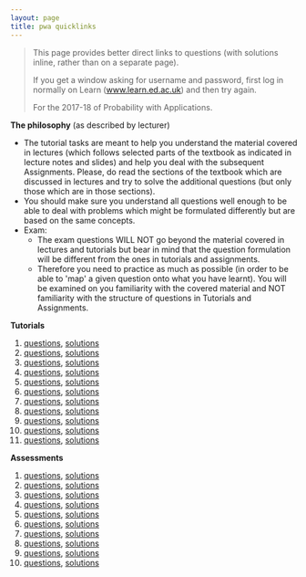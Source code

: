 ```yaml
---
layout: page
title: pwa quicklinks
---
```


> This page provides better direct links to questions (with solutions inline, rather than on a separate page).
>
> If you get a window asking for username and password, first log in normally on Learn (www.learn.ed.ac.uk) and then try again.
>
> For the 2017-18 of Probability with Applications.

**The philosophy** (as described by lecturer)

- The tutorial tasks are meant to help you understand the material covered in lectures (which follows selected parts of the textbook as indicated in lecture notes and slides) and help you deal with the subsequent Assignments. Please, do read the sections of the textbook which are discussed in lectures and try to solve the additional questions (but only those which are in those sections). 
- You should make sure you understand all questions well enough to be able to deal with problems which might be formulated differently but are based on the same concepts.  
- Exam:
  - The exam questions WILL NOT go beyond the material covered in lectures and tutorials but bear in mind that the question formulation will be different from the ones in tutorials and assignments.
  - Therefore you need to practice as much as possible (in order to be able to 'map' a given question onto what you have learnt). You will be examined on you familiarity with the covered material and NOT familiarity with the structure of questions in Tutorials and Assignments.

**Tutorials**

1. [questions](https://www.learn.ed.ac.uk/bbcswebdav/pid-3620138-dt-content-rid-7432399_1/xid-7432399_1), [solutions](https://www.learn.ed.ac.uk/bbcswebdav/pid-3620148-dt-content-rid-7426397_1/xid-7426397_1)
1. [questions](https://www.learn.ed.ac.uk/bbcswebdav/pid-3631966-dt-content-rid-7464923_1/xid-7464923_1), [solutions](https://www.learn.ed.ac.uk/bbcswebdav/pid-3633316-dt-content-rid-7469736_1/xid-7469736_1)
1. [questions](https://www.learn.ed.ac.uk/bbcswebdav/pid-3651221-dt-content-rid-7534249_1/xid-7534249_1), [solutions](https://www.learn.ed.ac.uk/bbcswebdav/pid-3651225-dt-content-rid-7534253_1/xid-7534253_1)
1. [questions](https://www.learn.ed.ac.uk/bbcswebdav/pid-3651229-dt-content-rid-7534258_1/xid-7534258_1), [solutions](https://www.learn.ed.ac.uk/bbcswebdav/pid-3662023-dt-content-rid-7584069_1/xid-7584069_1)
1. [questions](https://www.learn.ed.ac.uk/bbcswebdav/pid-3662033-dt-content-rid-7584076_1/xid-7584076_1), [solutions](https://www.learn.ed.ac.uk/bbcswebdav/pid-3672802-dt-content-rid-7636160_1/xid-7636160_1)
1. [questions](https://www.learn.ed.ac.uk/bbcswebdav/pid-3672799-dt-content-rid-7636159_1/xid-7636159_1), [solutions](https://www.learn.ed.ac.uk/bbcswebdav/pid-3678723-dt-content-rid-7674784_1/xid-7674784_1)
1. [questions](https://www.learn.ed.ac.uk/bbcswebdav/pid-3681532-dt-content-rid-7689618_1/xid-7689618_1), [solutions](https://www.learn.ed.ac.uk/bbcswebdav/pid-3685804-dt-content-rid-7709089_1/xid-7709089_1)
1. [questions](https://www.learn.ed.ac.uk/bbcswebdav/pid-3685812-dt-content-rid-7711063_1/xid-7711063_1), [solutions](https://www.learn.ed.ac.uk/bbcswebdav/pid-3692191-dt-content-rid-7738480_1/xid-7738480_1)
1. [questions](https://www.learn.ed.ac.uk/bbcswebdav/pid-3692190-dt-content-rid-7738479_1/xid-7738479_1), [solutions](https://www.learn.ed.ac.uk/bbcswebdav/pid-3699546-dt-content-rid-7775616_1/xid-7775616_1)
1. [questions](https://www.learn.ed.ac.uk/bbcswebdav/pid-3699555-dt-content-rid-7775620_1/xid-7775620_1), [solutions](https://www.learn.ed.ac.uk/bbcswebdav/pid-3704771-dt-content-rid-8089249_1/xid-8089249_1)
1. [questions](https://www.learn.ed.ac.uk/bbcswebdav/pid-3704770-dt-content-rid-7810929_1/xid-7810929_1), [solutions](https://www.learn.ed.ac.uk/bbcswebdav/pid-3711194-dt-content-rid-7852879_1/xid-7852879_1)

**Assessments**

1. [questions](https://www.learn.ed.ac.uk/bbcswebdav/pid-3620165-dt-content-rid-7426400_1/xid-7426400_1), [solutions](https://www.learn.ed.ac.uk/bbcswebdav/pid-3638631-dt-content-rid-7501231_1/xid-7501231_1)
1. [questions](https://www.learn.ed.ac.uk/bbcswebdav/pid-3638567-dt-content-rid-7501224_1/xid-7501224_1), [solutions](https://www.learn.ed.ac.uk/bbcswebdav/pid-3651228-dt-content-rid-7534256_1/xid-7534256_1)
1. [questions](https://www.learn.ed.ac.uk/bbcswebdav/pid-3651227-dt-content-rid-7584075_1/xid-7584075_1), [solutions](https://www.learn.ed.ac.uk/bbcswebdav/pid-3662029-dt-content-rid-7584074_1/xid-7584074_1)
1. [questions](https://www.learn.ed.ac.uk/bbcswebdav/pid-3662025-dt-content-rid-7584071_1/xid-7584071_1), [solutions](https://www.learn.ed.ac.uk/bbcswebdav/pid-3672793-dt-content-rid-7636156_1/xid-7636156_1)
1. [questions](https://www.learn.ed.ac.uk/bbcswebdav/pid-3672790-dt-content-rid-7636154_1/xid-7636154_1), [solutions](https://www.learn.ed.ac.uk/bbcswebdav/pid-3678726-dt-content-rid-7674790_1/xid-7674790_1)
1. [questions](https://www.learn.ed.ac.uk/bbcswebdav/pid-3678732-dt-content-rid-7674792_1/xid-7674792_1), [solutions](https://www.learn.ed.ac.uk/bbcswebdav/pid-3685807-dt-content-rid-7709090_1/xid-7709090_1)
1. [questions](https://www.learn.ed.ac.uk/bbcswebdav/pid-3685808-dt-content-rid-7709092_1/xid-7709092_1), [solutions](https://www.learn.ed.ac.uk/bbcswebdav/pid-3692189-dt-content-rid-7738478_1/xid-7738478_1)
1. [questions](https://www.learn.ed.ac.uk/bbcswebdav/pid-3692188-dt-content-rid-7738477_1/xid-7738477_1), [solutions](https://www.learn.ed.ac.uk/bbcswebdav/pid-3699482-dt-content-rid-7775352_1/xid-7775352_1)
1. [questions](https://www.learn.ed.ac.uk/bbcswebdav/pid-3699718-dt-content-rid-7776237_1/xid-7776237_1), [solutions](https://www.learn.ed.ac.uk/bbcswebdav/pid-3704772-dt-content-rid-7810935_1/xid-7810935_1)
1. [questions](https://www.learn.ed.ac.uk/bbcswebdav/pid-3704773-dt-content-rid-7810936_1/xid-7810936_1), [solutions](https://www.learn.ed.ac.uk/bbcswebdav/pid-3711193-dt-content-rid-7852878_1/xid-7852878_1)
